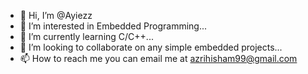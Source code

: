 - 👋 Hi, I’m @Ayiezz
- 👀 I’m interested in Embedded Programming...
- 🌱 I’m currently learning C/C++...
- 💞️ I’m looking to collaborate on any simple embedded projects...
- 📫 How to reach me you can email me at azrihisham99@gmail.com

<!---
Ayiezz/Ayiezz is a ✨ special ✨ repository because its `README.md` (this file) appears on your GitHub profile.
You can click the Preview link to take a look at your changes.
--->
